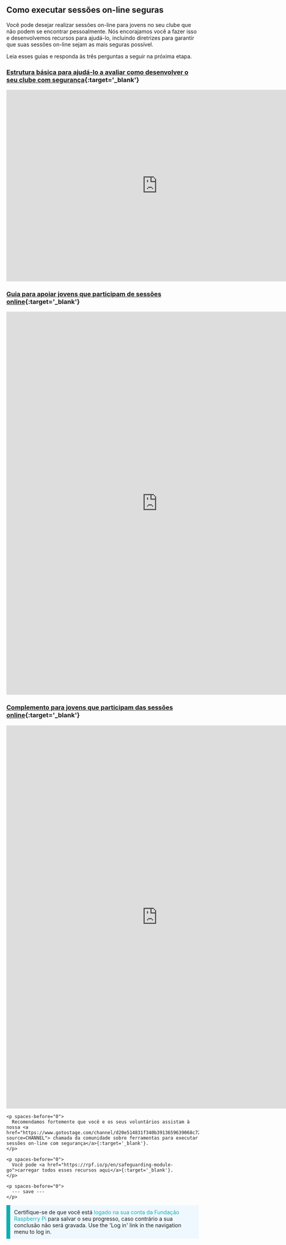 ## Como executar sessões on-line seguras

Você pode desejar realizar sessões on-line para jovens no seu clube que não podem se encontrar pessoalmente. Nós encorajamos você a fazer isso e desenvolvemos recursos para ajudá-lo, incluindo diretrizes para garantir que suas sessões on-line sejam as mais seguras possível.

Leia esses guias e responda às três perguntas a seguir na próxima etapa.

### [Estrutura básica para ajudá-lo a avaliar como desenvolver o seu clube com segurança](https://static.raspberrypi.org/files/clubs/Code_Club_and_CoderDojo_CV_Framework.pdf){:target='_blank'}

<embed src="https://static.raspberrypi.org/files/clubs/Code_Club_and_CoderDojo_CV_Framework.pdf" width="790" height="500" 
 type="application/pdf">
  </p>

<h3 spaces-before="0">
  <a href="https://static.raspberrypi.org/files/clubs/Code_Club_and_CoderDojo_Parent_Guide_Supporting_Online_Coding_Session.pdf">Guia para apoiar jovens que participam de sessões online</a>{:target='_blank'}
</h3>

<p spaces-before="0">

<embed src="https://static.raspberrypi.org/files/clubs/Code_Club_and_CoderDojo_Parent_Guide_Supporting_Online_Coding_Session.pdf" width="790" height="1000" 
 type="application/pdf">
    </p>

<h3 spaces-before="0">
  <a href="https://static.raspberrypi.org/files/clubs/CoderDojo_Code_Club_Online_Code_of_Behaviour_A4_DIGITAL.pdf">Complemento para jovens que participam das sessões online</a>{:target='_blank'}
</h3>

<p spaces-before="0">

<embed src="https://static.raspberrypi.org/files/clubs/CoderDojo_Code_Club_Online_Code_of_Behaviour_A4_DIGITAL.pdf" width="790" height="1000" 
 type="application/pdf">
    </p> 
    
    <p spaces-before="0">
      Recomendamos fortemente que você e os seus voluntários assistam à nossa <a href="https://www.gotostage.com/channel/d20e514831f340b3913659639068c724/recording/92bd90b755964f49b87bfd99f9624435/watch?source=CHANNEL"> chamada da comunidade sobre ferramentas para executar sessões on-line com segurança</a>{:target='_blank'}.
    </p>
    
    <p spaces-before="0">
      Você pode <a href="https://rpf.io/p/en/safeguarding-module-go">carregar todos esses recursos aqui</a>{:target='_blank'}.
    </p>
    
    <p spaces-before="0">
      --- save ---
    </p>

<p style="border-left: solid; border-width:10px; border-color: #0faeb0; background-color: aliceblue; padding: 10px;">
Certifique-se de que você está <span style="color: #0faeb0">logado na sua conta da Fundação Raspberry Pi </span> para salvar o seu progresso, caso contrário a sua conclusão não será gravada. Use the 'Log in' link in the navigation menu to log in.
</p>
